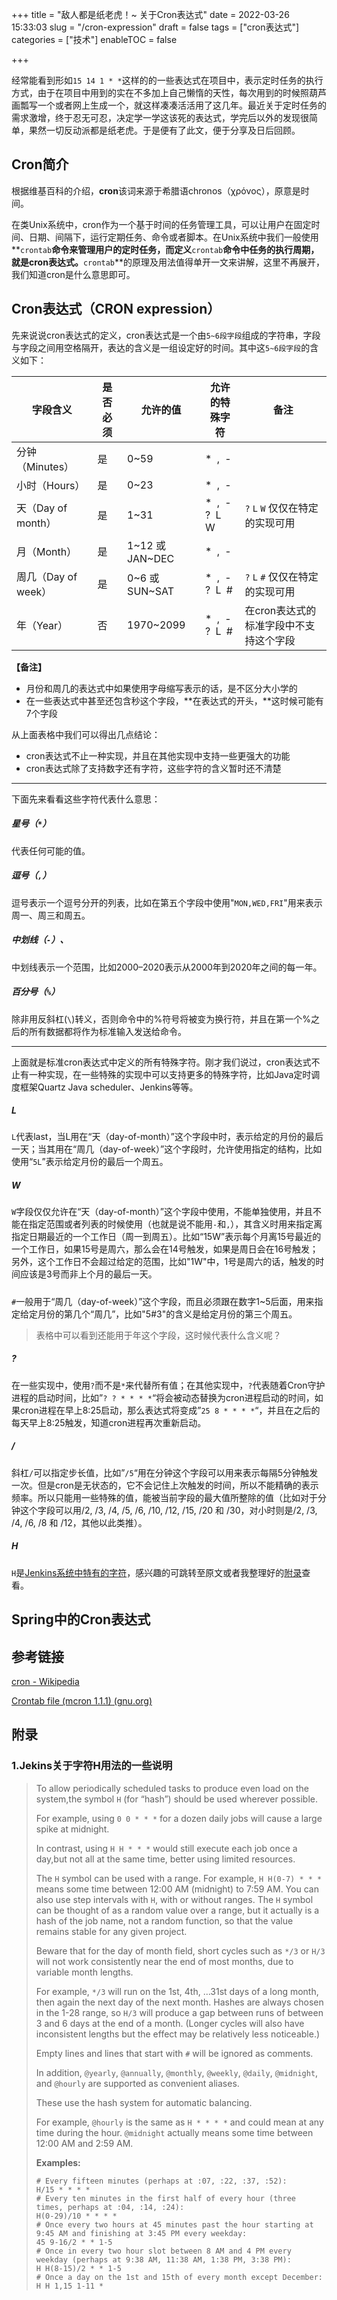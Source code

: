 +++
title = "敌人都是纸老虎！~ 关于Cron表达式"
date = 2022-03-26 15:33:03
slug = "/cron-expression"
draft = false
tags = ["cron表达式"]
categories = ["技术"]
enableTOC = false

+++

经常能看到形如`15 14 1 * *`这样的的一些表达式在项目中，表示定时任务的执行方式，由于在项目中用到的实在不多加上自己懒惰的天性，每次用到的时候照葫芦画瓢写一个或者网上生成一个，就这样凑凑活活用了这几年。最近关于定时任务的需求激增，终于忍无可忍，决定学一学这该死的表达式，学完后以外的发现很简单，果然一切反动派都是纸老虎。于是便有了此文，便于分享及日后回顾。



## Cron简介

根据维基百科的介绍，**cron**该词来源于希腊语chronos（χρόνος），原意是时间。

在类Unix系统中，cron作为一个基于时间的任务管理工具，可以让用户在固定时间、日期、间隔下，运行定期任务、命令或者脚本。在Unix系统中我们一般使用**`crontab`**命令来管理用户的定时任务，而定义**`crontab`**命令中任务的执行周期，就是cron表达式。**`crontab`**的原理及用法值得单开一文来讲解，这里不再展开，我们知道cron是什么意思即可。

## Cron表达式（CRON expression）

先来说说cron表达式的定义，cron表达式是一个由`5~6段字段`组成的字符串，字段与字段之间用空格隔开，表达的含义是一组设定好的时间。其中这`5~6段字段`的含义如下：

| 字段含义            | 是否必须 | 允许的值        | 允许的特殊字符        | 备注                                   |
| ------------------- | -------- | --------------- | --------------------- | -------------------------------------- |
| 分钟（Minutes）     | 是       | 0~59            | *` `,` `-             |                                        |
| 小时（Hours）       | 是       | 0~23            | *` `,` `-             |                                        |
| 天（Day of month）  | 是       | 1~31            | *` `,` `-` `?` `L` `W | `?` `L` `W` 仅仅在特定的实现可用       |
| 月（Month）         | 是       | 1~12 或 JAN~DEC | *` `,` `-             |                                        |
| 周几（Day of week） | 是       | 0~6 或 SUN~SAT  | *` `,` `-` `?` `L` `# | `?` `L` `#` 仅仅在特定的实现可用       |
| 年（Year）          | 否       | 1970~2099       | *` `,` `-` `?` `L` `# | 在cron表达式的标准字段中不支持这个字段 |

**【备注】**

- 月份和周几的表达式中如果使用字母缩写表示的话，是不区分大小学的
- 在一些表达式中甚至还包含秒这个字段，**在表达式的开头，**这时候可能有7个字段



从上面表格中我们可以得出几点结论：

- cron表达式不止一种实现，并且在其他实现中支持一些更强大的功能
- cron表达式除了支持数字还有字符，这些字符的含义暂时还不清楚

------

下面先来看看这些字符代表什么意思：

##### 星号（`*`）

代表任何可能的值。

##### **逗号（`,`）**

逗号表示一个逗号分开的列表，比如在第五个字段中使用"`MON,WED,FRI`"用来表示周一、周三和周五。

##### **中划线（`-`）**、

中划线表示一个范围，比如2000–2020表示从2000年到2020年之间的每一年。

##### **百分号（`%`）**

除非用反斜杠(`\`)转义，否则命令中的%符号将被变为换行符，并且在第一个%之后的所有数据都将作为标准输入发送给命令。



------

上面就是标准cron表达式中定义的所有特殊字符。刚才我们说过，cron表达式不止有一种实现，在一些特殊的实现中可以支持更多的特殊字符，比如Java定时调度框架Quartz Java scheduler、Jenkins等等。

##### L

`L`代表last，当L用在“天（day-of-month）”这个字段中时，表示给定的月份的最后一天；当其用在“周几（day-of-week）”这个字段时，允许使用指定的结构，比如使用“`5L`”表示给定月份的最后一个周五。

##### W

`W`字段仅仅允许在“天（day-of-month）”这个字段中使用，不能单独使用，并且不能在指定范围或者列表的时候使用（也就是说不能用`-`和`,`），其含义时用来指定离指定日期最近的一个工作日（周一到周五）。比如“15W”表示每个月离15号最近的一个工作日，如果15号是周六，那么会在14号触发，如果是周日会在16号触发；另外，这个工作日不会超过给定的范围，比如"1W"中，1号是周六的话，触发的时间应该是3号而非上个月的最后一天。

##### #

`#`一般用于“周几（day-of-week）”这个字段，而且必须跟在数字1~5后面，用来指定给定月份的第几个“周几”，比如"5#3"的含义是给定月份的第三个周五。

> 表格中可以看到还能用于年这个字段，这时候代表什么含义呢？

##### ?

在一些实现中，使用`?`而不是`*`来代替所有值；在其他实现中，`?`代表随着Cron守护进程的启动时间，比如”`? ? * * * *`“将会被动态替换为cron进程启动的时间，如果cron进程在早上8:25启动，那么表达式将变成”`25 8 * * * *`“，并且在之后的每天早上8:25触发，知道cron进程再次重新启动。

##### /

斜杠`/`可以指定步长值，比如”`/5`“用在分钟这个字段可以用来表示每隔5分钟触发一次。但是cron是无状态的，它不会记住上次触发的时间，所以不能精确的表示频率。所以只能用一些特殊的值，能被当前字段的最大值所整除的值（比如对于分钟这个字段可以用/2, /3, /4, /5, /6, /10, /12, /15, /20 和 /30，对小时则是/2, /3, /4, /6, /8 和 /12，其他以此类推）。

##### H

`H`是[Jenkins系统中特有的字符](https://github.com/jenkinsci/jenkins/blob/master/core/src/main/resources/hudson/triggers/TimerTrigger/help-spec.jelly)，感兴趣的可跳转至原文或者我整理好的[附录](#1.Jekins关于字符H用法的一些说明)查看。





## Spring中的Cron表达式



## 参考链接

[cron - Wikipedia](https://en.wikipedia.org/wiki/Cron#CRON_expression)

[Crontab file (mcron 1.1.1) (gnu.org)](https://www.gnu.org/software/mcron/manual/html_node/Crontab-file.html)





## 附录

### 1.Jekins关于字符H用法的一些说明

> To allow periodically scheduled tasks to produce even load on the system,the symbol `H` (for “hash”) should be used wherever possible.
>
> 
>
> For example, using `0 0 * * *` for a dozen daily jobs will cause a large spike at midnight.
>
> 
>
> In contrast, using `H H * * *` would still execute each job once a day,but not all at the same time, better using limited resources.
>
> 
>
> The `H` symbol can be used with a range. For example, `H H(0-7) * * *` means some time between 12:00 AM (midnight) to 7:59 AM.
> You can also use step intervals with `H`, with or without ranges. The `H` symbol can be thought of as a random value over a range, but it actually is a hash of the job name, not a random function, so that the value remains stable for any given project.
>
> 
>
> Beware that for the day of month field, short cycles such as `*/3` or `H/3` will not work consistently near the end of most months, due to variable month lengths.
>
> 
>
> For example, `*/3` will run on the 1st, 4th, …31st days of a long month, then again the next day of the next month. Hashes are always chosen in the 1-28 range, so `H/3` will produce a gap between runs of between 3 and 6 days at the end of a month. (Longer cycles will also have inconsistent lengths but the effect may be relatively less noticeable.)
>
> 
>
> Empty lines and lines that start with `#` will be ignored as comments.
>
> 
>
> In addition, `@yearly`, `@annually`, `@monthly`, `@weekly`, `@daily`, `@midnight`, and `@hourly` are supported as convenient aliases.
>
> 
>
> These use the hash system for automatic balancing.
>
> 
>
> For example, `@hourly` is the same as `H * * * *` and could mean at any time during the hour. `@midnight` actually means some time between 12:00 AM and 2:59 AM.
>
> 
>
> **Examples:**
>
> ```properties
> # Every fifteen minutes (perhaps at :07, :22, :37, :52):
> H/15 * * * *
> # Every ten minutes in the first half of every hour (three times, perhaps at :04, :14, :24):
> H(0-29)/10 * * * *
> # Once every two hours at 45 minutes past the hour starting at 9:45 AM and finishing at 3:45 PM every weekday:
> 45 9-16/2 * * 1-5
> # Once in every two hour slot between 8 AM and 4 PM every weekday (perhaps at 9:38 AM, 11:38 AM, 1:38 PM, 3:38 PM):
> H H(8-15)/2 * * 1-5
> # Once a day on the 1st and 15th of every month except December:
> H H 1,15 1-11 *
> ```
>
> 

